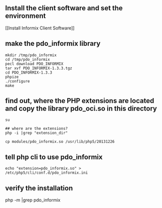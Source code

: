 ## Install the client software and set the environment
[[Install Informix Client Software]]

## make the pdo_informix library
```
mkdir /tmp/pdo_informix
cd /tmp/pdo_informix
pecl download PDO_INFORMIX
tar xvf PDO_INFORMIX-1.3.3.tgz
cd PDO_INFORMIX-1.3.3
phpize
./configure
make
```

## find out, where the PHP extensions are located and copy the library pdo_oci.so in this directory

```
su

## where are the extensions?
php -i |grep "extension_dir"

cp modules/pdo_informix.so /usr/lib/php5/20131226
```

## tell php cli to use pdo_informix
```
echo "extension=pdo_informix.so" > /etc/php5/cli/conf.d/pdo_informix.ini
```

## verify the installation
php -m |grep pdo_informix



